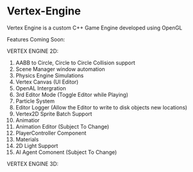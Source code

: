 # Vertex-Engine
Vertex Engine is a custom C++ Game Engine developed using OpenGL

 Features Coming Soon:
 
 VERTEX ENGINE 2D:
 
 1. AABB to Circle, Circle to Circle Collision support
 2. Scene Manager window automation
 3. Physics Engine Simulations
 4. Vertex Canvas (UI Editor)
 5. OpenAL Intergration
 6. 3rd Editor Mode (Toggle Editor while Playing)
 7. Particle System
 8. Editor Logger (Allow the Editor to write to disk objects new locations)
 9. Vertex2D Sprite Batch Support
 10. Animatior
 11. Animation Editor (Subject To Change)
 12. PlayerController Component
 13. Materials
 14. 2D Light Support
 15. AI Agent Comonent (Subject To Change)
 
 VERTEX ENGINE 3D:
